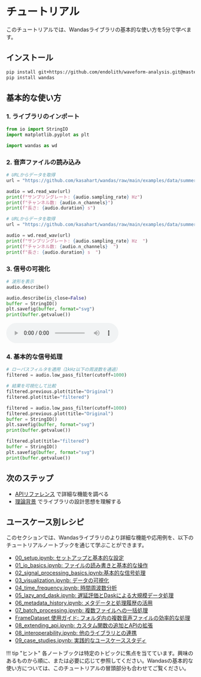 # チュートリアル

このチュートリアルでは、Wandasライブラリの基本的な使い方を5分で学べます。

## インストール

```bash
pip install git+https://github.com/endolith/waveform-analysis.git@master
pip install wandas
```

## 基本的な使い方

### 1. ライブラリのインポート

```python exec="on" session="wd_demo"
from io import StringIO
import matplotlib.pyplot as plt
```

```python exec="on" source="above" session="wd_demo"
import wandas as wd

```

### 2. 音声ファイルの読み込み

```python
# URLからデータを取得
url = "https://github.com/kasahart/wandas/raw/main/examples/data/summer_streets1.wav"

audio = wd.read_wav(url)
print(f"サンプリングレート: {audio.sampling_rate} Hz")
print(f"チャンネル数: {audio.n_channels}")
print(f"長さ: {audio.duration} s")

```

```python exec="on" session="wd_demo"
# URLからデータを取得
url = "https://github.com/kasahart/wandas/raw/main/examples/data/summer_streets1.wav"

audio = wd.read_wav(url)
print(f"サンプリングレート: {audio.sampling_rate} Hz  ")
print(f"チャンネル数: {audio.n_channels}  ")
print(f"長さ: {audio.duration} s  ")

```

### 3. 信号の可視化

```python
# 波形を表示
audio.describe()
```

```python exec="on" html="true" session="wd_demo"
audio.describe(is_close=False)
buffer = StringIO()
plt.savefig(buffer, format="svg")
print(buffer.getvalue())
```

<audio controls src="https://github.com/kasahart/wandas/raw/main/examples/data/summer_streets1.wav"></audio>

### 4. 基本的な信号処理

```python
# ローパスフィルタを適用（1kHz以下の周波数を通過）
filtered = audio.low_pass_filter(cutoff=1000)

# 結果を可視化して比較
filtered.previous.plot(title="Original")
filtered.plot(title="filtered")
```

```python exec="on" html="true" session="wd_demo"
filtered = audio.low_pass_filter(cutoff=1000)
filtered.previous.plot(title="Original")
buffer = StringIO()
plt.savefig(buffer, format="svg")
print(buffer.getvalue())

filtered.plot(title="filtered")
buffer = StringIO()
plt.savefig(buffer, format="svg")
print(buffer.getvalue())
```

## 次のステップ

- [APIリファレンス](../api/index.md) で詳細な機能を調べる
- [理論背景](../explanation/index.md) でライブラリの設計思想を理解する

## ユースケース別レシピ

このセクションでは、Wandasライブラリのより詳細な機能や応用例を、以下のチュートリアルノートブックを通じて学ぶことができます。

- [00_setup.ipynb: セットアップと基本的な設定](/tutorial/00_setup.ipynb)
- [01_io_basics.ipynb: ファイルの読み書きと基本的な操作](/tutorial/01_io_basics.ipynb)
- [02_signal_processing_basics.ipynb:基本的な信号処理](/tutorial/02_signal_processing_basics.ipynb)
- [03_visualization.ipynb: データの可視化](/tutorial/03_visualization.ipynb)
- [04_time_frequency.ipynb: 時間周波数分析](/tutorial/04_time_frequency.ipynb)
- [05_lazy_and_dask.ipynb: 遅延評価とDaskによる大規模データ処理](/tutorial/05_lazy_and_dask.ipynb)
- [06_metadata_history.ipynb: メタデータと処理履歴の活用](/tutorial/06_metadata_history.ipynb)
- [07_batch_processing.ipynb: 複数ファイルへの一括処理](/tutorial/07_batch_processing.ipynb)
- [FrameDataset 使用ガイド: フォルダ内の複数音声ファイルの効率的な処理](../../examples/03_frame_dataset_usage.ipynb)
- [08_extending_api.ipynb: カスタム関数の追加とAPIの拡張](/tutorial/08_extending_api.ipynb)
- [08_interoperability.ipynb: 他のライブラリとの連携](/tutorial/08_interoperability.ipynb)
- [09_case_studies.ipynb: 実践的なユースケーススタディ](/tutorial/09_case_studies.ipynb)

!!! tip "ヒント"
    各ノートブックは特定のトピックに焦点を当てています。興味のあるものから順に、または必要に応じて参照してください。Wandasの基本的な使い方については、このチュートリアルの冒頭部分も合わせてご覧ください。
